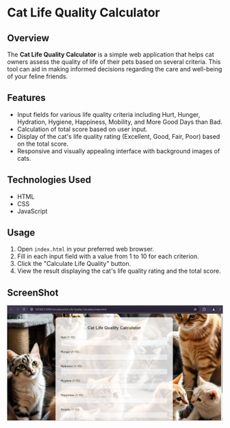 # Cat Life Quality Calculator

## Overview

The **Cat Life Quality Calculator** is a simple web application that helps cat owners assess the quality of life of their pets based on several criteria. This tool can aid in making informed decisions regarding the care and well-being of your feline friends.

## Features

- Input fields for various life quality criteria including Hurt, Hunger, Hydration, Hygiene, Happiness, Mobility, and More Good Days than Bad.
- Calculation of total score based on user input.
- Display of the cat's life quality rating (Excellent, Good, Fair, Poor) based on the total score.
- Responsive and visually appealing interface with background images of cats.

## Technologies Used

- HTML
- CSS
- JavaScript

## Usage

1. Open `index.html` in your preferred web browser.
2. Fill in each input field with a value from 1 to 10 for each criterion.
3. Click the "Calculate Life Quality" button.
4. View the result displaying the cat's life quality rating and the total score.

## ScreenShot
![](./images/image.png)